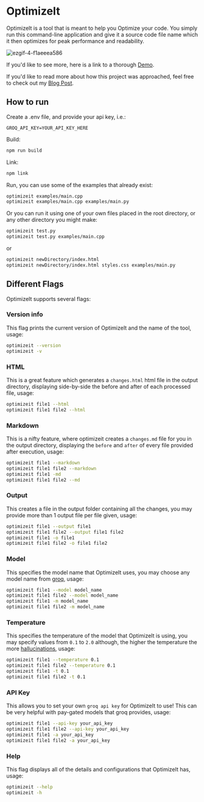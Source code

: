 # OptimizeIt

OptimizeIt is a tool that is meant to help you Optimize your code. You simply run this command-line application and give it a source code file name which it then optimizes for peak performance and readability.

![ezgif-4-f1aeeea586](https://github.com/user-attachments/assets/b5385492-bcd8-4ba9-bc6a-ceef14c43e0c)

If you'd like to see more, here is a link to a thorough [Demo](https://www.youtube.com/watch?v=VFKODkI7xw4).

If you'd like to read more about how this project was approached, feel free to check out my [Blog Post](https://dev.to/majd_almnayer_2101/from-good-to-great-code-with-optimizeit-4p0n).

## How to run

Create a .env file, and provide your api key, i.e.:

```
GROQ_API_KEY=YOUR_API_KEY_HERE
```

Build:

```bash
npm run build
```

Link:

```bash
npm link
```

Run, you can use some of the examples that already exist:

```bash
optimizeit examples/main.cpp
optimizeit examples/main.cpp examples/main.py
```

Or you can run it using one of your own files placed in the root directory, or any other directory you might make:

```bash
optimizeit test.py
optimizeit test.py examples/main.cpp
```

or

```bash
optimizeit newDirectory/index.html
optimizeit newDirectory/index.html styles.css examples/main.py
```

## Different Flags

OptimizeIt supports several flags:

### Version info

This flag prints the current version of OptimizeIt and the name of the tool, usage:

```bash
optimizeit --version
optimizeit -v
```

### HTML

This is a great feature which generates a `changes.html` html file in the output directory, displaying side-by-side the before and after of each processed file, usage:

```bash
optimizeit file1 --html
optimizeit file1 file2 --html
```

### Markdown

This is a nifty feature, where optimizeit creates a `changes.md` file for you in the output directory, displaying the `before` and `after` of every file provided after execution, usage:

```bash
optimizeit file1 --markdown
optimizeit file1 file2 --markdown
optimizeit file1 -md
optimizeit file1 file2 --md
```

### Output

This creates a file in the output folder containing all the changes, you may provide more than 1 output file per file given, usage:

```bash
optimizeit file1 --output file1
optimizeit file1 file2 --output file1 file2
optimizeit file1 -o file1
optimizeit file1 file2 -o file1 file2
```

### Model

This specifies the model name that OptimizeIt uses, you may choose any model name from [groq](https://console.groq.com/docs/models), usage:

```bash
optimizeit file1 --model model_name
optimizeit file1 file2 --model model_name
optimizeit file1 -m model_name
optimizeit file1 file2 -m model_name
```

### Temperature

This specifies the temperature of the model that OptimizeIt is using, you may specify values from `0.1` to `2.0` although, the higher the temperature the more [hallucinations](https://www.iguazio.com/glossary/llm-hallucination/), usage:

```bash
optimizeit file1 --temperature 0.1
optimizeit file1 file2 --temperature 0.1
optimizeit file1 -t 0.1
optimizeit file1 file2 -t 0.1
```

### API Key

This allows you to set your own `groq api key` for OptimizeIt to use! This can be very helpful with pay-gated models that groq provides, usage:

```bash
optimizeit file1 --api-key your_api_key
optimizeit file1 file2 --api-key your_api_key
optimizeit file1 -a your_api_key
optimizeit file1 file2 -a your_api_key
```

### Help

This flag displays all of the details and configurations that OptimizeIt has, usage:

```bash
optimizeit --help
optimizeit -h
```

